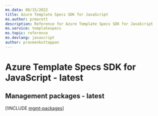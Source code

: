 ```yaml
---
ms.data: 08/15/2022
title: Azure Template Specs SDK for JavaScript
ms.author: prmarott
description: Reference for Azure Template Specs SDK for JavaScript
ms.service: templatespecs
ms.topic: reference
ms.devlang: javascript
author: praveenkuttappan
---
```

# Azure Template Specs SDK for JavaScript - latest

## Management packages - latest
[!INCLUDE [mgmt-packages](template-specs-mgmt-index.md)]